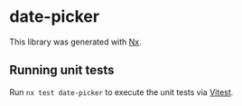 # date-picker

This library was generated with [Nx](https://nx.dev).

## Running unit tests

Run `nx test date-picker` to execute the unit tests via [Vitest](https://vitest.dev/).

